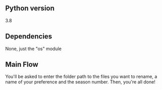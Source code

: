 ## Python version
3.8

## Dependencies
None, just the "os" module

## Main Flow
You'll be asked to enter the folder path to the files you want to rename, a name of your preference and the season number. Then, you're all done!
